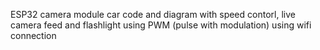 ESP32 camera module car code and diagram 
with speed contorl, live camera feed and flashlight using PWM (pulse with modulation) 
using wifi connection
